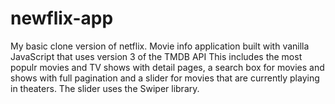 # newflix-app
My basic clone version of netflix.
Movie info application built with vanilla JavaScript that uses version 3 of the TMDB API
This includes the most populr movies and TV shows with detail pages, a search box for movies and shows with full pagination and a slider for movies that are currently playing in theaters. The slider uses the Swiper library.
